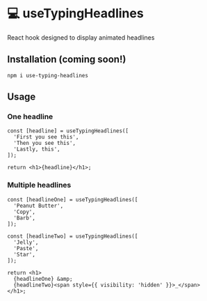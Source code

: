 # 💻 useTypingHeadlines

React hook designed to display animated headlines

## Installation (coming soon!)

```
npm i use-typing-headlines
```

## Usage

### One headline

```tsx
const [headline] = useTypingHeadlines([
  'First you see this',
  'Then you see this',
  'Lastly, this',
]);

return <h1>{headline}</h1>;
```

### Multiple headlines

```tsx
const [headlineOne] = useTypingHeadlines([
  'Peanut Butter',
  'Copy',
  'Barb',
]);

const [headlineTwo] = useTypingHeadlines([
  'Jelly',
  'Paste',
  'Star',
]);

return <h1>
  {headlineOne} &amp;
  {headlineTwo}<span style={{ visibility: 'hidden' }}>_</span>
</h1>;
```